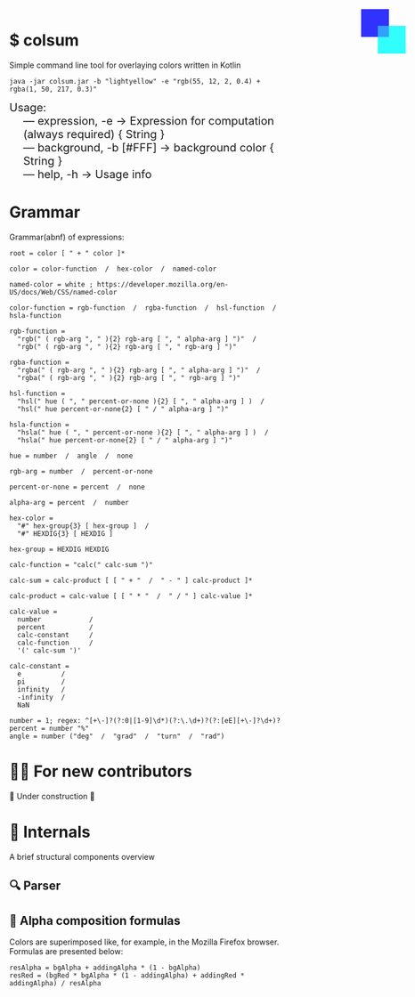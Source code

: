 <div style="right:0; position: absolute; width: 100px; height: 150px; opacity: 80%">
    <div style="position: absolute; width: 50px; height: 50px; background-color: blue; z-index: 2"></div>
    <div style="top: 30px; left: 30px; position: absolute; width: 50px; height: 50px; background-color: aqua; z-index: 1"></div>
    <div style="top: 30px; left: 30px; position: absolute; width: 50px; height: 50px; background-color: rgba(0,255,255,0.54); z-index: 3"></div>
</div>

# $ colsum

Simple command line tool for overlaying colors written in Kotlin

```shell
java -jar colsum.jar -b "lightyellow" -e "rgb(55, 12, 2, 0.4) + rgba(1, 50, 217, 0.3)"
```

<div style="font-size: 20px">
Usage:<br>
    <div style="margin-left: 25px">
    — expression, -e -> Expression for computation (always required) { String }<br>
    — background, -b [#FFF] -> background color { String }<br>
    — help, -h -> Usage info<br>
    </div>
</div>

# Grammar

Grammar(abnf) of expressions:

```abnf
root = color [ " + " color ]*

color = color-function  /  hex-color  /  named-color

named-color = white ; https://developer.mozilla.org/en-US/docs/Web/CSS/named-color

color-function = rgb-function  /  rgba-function  /  hsl-function  /  hsla-function

rgb-function = 
  "rgb(" ( rgb-arg ", " ){2} rgb-arg [ ", " alpha-arg ] ")"  /
  "rgb(" ( rgb-arg ", " ){2} rgb-arg [ ", " rgb-arg ] ")"

rgba-function = 
  "rgba(" ( rgb-arg ", " ){2} rgb-arg [ ", " alpha-arg ] ")"  /
  "rgba(" ( rgb-arg ", " ){2} rgb-arg [ ", " rgb-arg ] ")"

hsl-function = 
  "hsl(" hue ( ", " percent-or-none ){2} [ ", " alpha-arg ] )  /
  "hsl(" hue percent-or-none{2} [ " / " alpha-arg ] ")"

hsla-function = 
  "hsla(" hue ( ", " percent-or-none ){2} [ ", " alpha-arg ] )  /
  "hsla(" hue percent-or-none{2} [ " / " alpha-arg ] ")"

hue = number  /  angle  /  none

rgb-arg = number  /  percent-or-none

percent-or-none = percent  /  none

alpha-arg = percent  /  number

hex-color = 
  "#" hex-group{3} [ hex-group ]  /
  "#" HEXDIG{3} [ HEXDIG ]

hex-group = HEXDIG HEXDIG

calc-function = "calc(" calc-sum ")"  

calc-sum = calc-product [ [ " + "  /  " - " ] calc-product ]*  

calc-product = calc-value [ [ " * "  /  " / " ] calc-value ]*  

calc-value = 
  number            /
  percent           /
  calc-constant     /
  calc-function     /
  '(' calc-sum ')'   

calc-constant = 
  e          /
  pi         /
  infinity   /
  -infinity  /
  NaN
  
number = 1; regex: ^[+\-]?(?:0|[1-9]\d*)(?:\.\d+)?(?:[eE][+\-]?\d+)?
percent = number "%"
angle = number ("deg"  /  "grad"  /  "turn"  /  "rad")
```

# 🧑‍💻 For new contributors

🚧 Under construction 🚧

# 🔧 Internals

A brief structural components overview

## 🔍️ Parser

## 🎨 Alpha composition formulas

Сolors are superimposed like, for example, in the Mozilla Firefox browser. Formulas are presented below:

```
resAlpha = bgAlpha + addingAlpha * (1 - bgAlpha)
resRed = (bgRed * bgAlpha * (1 - addingAlpha) + addingRed * addingAlpha) / resAlpha
```